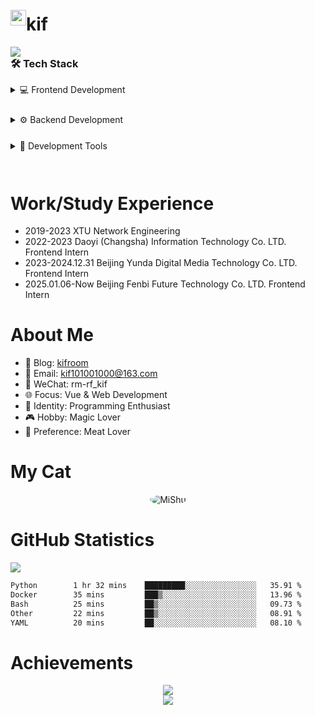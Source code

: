   <!-- <div height="200px" align="center" style="display: flex; ">kif <img src="https://cdn.jsdelivr.net/gh/MaleWeb/picture/images/techblog/hi.gif" width="25"></div> -->
  <div align="center" style="display: flex; align-items: center;">
      <img src="https://kiftravel.oss-cn-beijing.aliyuncs.com/img/202404121045974.gif" width="25" loading="lazy"> <h1>kif</h1>
  </div>
  <!-- kif-img 和 kif-skill 布局 -->
  <div class="profile-container">
    <!-- 左侧头像区域 -->
    <div class="profile-image-container">
      <img class="kif-img" src="https://kiftravel.oss-cn-beijing.aliyuncs.com/img/202404121048365.gif"/>
    </div>
    <!-- 右侧技能区域 -->
    <div class="kif-skill profile-skills-container">
      <h3 style="margin-top: 0;">🛠 Tech Stack</h3>
      <div style="display: flex; flex-direction: column; gap: 15px;">
        <details close>
          <summary style="cursor: pointer; margin-bottom: 10px;">💻 Frontend Development</summary>
          <div style="display: flex; flex-wrap: wrap; gap: 6px;">
            <img src="https://img.shields.io/badge/-JavaScript-f6da1c?style=flat&logo=javascript&logoColor=white">
            <img src="https://img.shields.io/badge/-TypeScript-2b6dbf?style=flat&logo=typescript&logoColor=white">
            <img src="https://img.shields.io/badge/-Vue-46b882?style=flat&logo=vue.js&logoColor=white">
            <img src="https://img.shields.io/badge/-Nuxt-bf608e?style=flat&logo=nuxt&logoColor=white">
            <img src="https://img.shields.io/badge/-Next-bf608e?style=flat&logo=next.js&logoColor=white">
            <img src="https://img.shields.io/badge/-React-087EA4?style=flat&logo=react&logoColor=white">
            <img src="https://img.shields.io/badge/-ReactNative-087EA4?style=flat&logo=react&logoColor=white">
            <img src="https://img.shields.io/badge/-wasm-408e43?style=flat&logo=WebAssembly&logoColor=white">
            <img src="https://img.shields.io/badge/miniprogram-09b955?style=flat&logo=wechat&logoColor=white">
            <img src="https://img.shields.io/badge/-uniapp-bf608e?style=flat&logo=uniapp&logoColor=white">
          </div>
        </details>
        <details close>
          <summary style="cursor: pointer; margin-bottom: 10px;">⚙️ Backend Development</summary>
          <div style="display: flex; flex-wrap: wrap; gap: 6px;">
            <img src="https://img.shields.io/badge/-Python-FFDC52?style=flat&logo=python&logoColor=white">
            <img src="https://img.shields.io/badge/-Nodejs-026E00?style=flat&logo=node.js&logoColor=white">
            <img src="https://img.shields.io/badge/-Nest-bf608e?style=flat&logo=nestjs&logoColor=white">
            <img src="https://img.shields.io/badge/-Flask-000000?style=flat&logo=flask&logoColor=white">
            <img src="https://img.shields.io/badge/-Django-2b6dbf?style=flat&logo=django&logoColor=white">
          </div>
        </details>
        <details close>
          <summary style="cursor: pointer; margin-bottom: 10px;">🔧 Development Tools</summary>
          <div style="display: flex; flex-wrap: wrap; gap: 6px;">
            <img src="https://img.shields.io/badge/-Git-ee462c?style=flat&logo=git&logoColor=white">
            <img src="https://img.shields.io/badge/-Docker-00084D?style=flat&logo=docker&logoColor=white">
            <img src="https://img.shields.io/badge/-Nginx-408e43?style=flat&logo=nginx&logoColor=white">
            <img src="https://img.shields.io/badge/-Github-black?style=flat&logo=github">
            <img src="https://img.shields.io/badge/-VS%20Code-007ACC?style=flat&logo=visualstudiocode&logoColor=white">
            <img src="https://img.shields.io/badge/-Cursor-2396F3?style=flat&logo=codespaces&logoColor=white">
            <img src="https://img.shields.io/badge/-Neovim-57A143?style=flat&logo=neovim&logoColor=white">
          </div>
        </details>
      </div>
    </div>
  </div>

  <br />

  # Work/Study Experience

  - 2019-2023        XTU                                                      Network Engineering
  - 2022-2023        Daoyi (Changsha) Information Technology Co. LTD.         Frontend Intern
  - 2023-2024.12.31  Beijing Yunda Digital Media Technology Co. LTD.          Frontend Intern
  - 2025.01.06-Now   Beijing Fenbi Future Technology Co. LTD.                 Frontend Intern

  # About Me

  - 📖 Blog: <a href="https://hexo.kifroom.icu/">kifroom</a>
  - 📧 Email: kif101001000@163.com
  - 💬 WeChat: rm-rf_kif
  - 🌐 Focus: Vue & Web Development
  - 🔨 Identity: Programming Enthusiast
  - 🎮 Hobby: Magic Lover
  - 🍖 Preference: Meat Lover


  # My Cat

  <div align="center">
    <img style="border-radius: 50%;" src="https://kifimg.oss-cn-beijing.aliyuncs.com/img/20250226144419570.jpg" alt="MiShu" loading="lazy">
  </div>

  # GitHub Statistics

  ![](https://kifimg.oss-cn-beijing.aliyuncs.com/project/github-user-contribution.svg)

  <!--START_SECTION:waka-->

```txt
Python        1 hr 32 mins    █████████░░░░░░░░░░░░░░░░   35.91 %
Docker        35 mins         ███▒░░░░░░░░░░░░░░░░░░░░░   13.96 %
Bash          25 mins         ██▒░░░░░░░░░░░░░░░░░░░░░░   09.73 %
Other         22 mins         ██▒░░░░░░░░░░░░░░░░░░░░░░   08.91 %
YAML          20 mins         ██░░░░░░░░░░░░░░░░░░░░░░░   08.10 %
```

<!--END_SECTION:waka-->




# Achievements

<div align="center">
  <img src="https://github-readme-streak-stats.herokuapp.com/?user=wkif&theme=dark" />
</div>

<div align="center">
  <img src="https://github-profile-summary-cards.vercel.app/api/cards/profile-details?username=wkif&theme=github_dark" />
</div>

